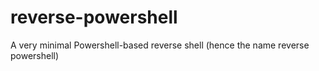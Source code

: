 # reverse-powershell

A very minimal Powershell-based reverse shell (hence the name reverse powershell)
